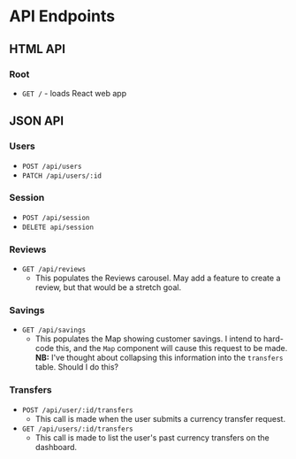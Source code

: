 # API Endpoints

## HTML API

### Root

- `GET /` - loads React web app

<!-- ### Users

- `GET /users/new`
- `POST /users`
- `PATCH /users`

### Session

- `GET /session/new`
- `POST /session`
- `DELETE /session` -->

## JSON API

### Users

- `POST /api/users`
- `PATCH /api/users/:id`

### Session

- `POST /api/session`
- `DELETE api/session`

### Reviews

- `GET /api/reviews`
  - This populates the Reviews carousel. May add a feature to create a review,
    but that would be a stretch goal.

### Savings

- `GET /api/savings`
  - This populates the Map showing customer savings. I intend to hard-code this,
    and the `Map` component will cause this request to be made. **NB:** I've thought
    about collapsing this information into the `transfers` table. Should I do this?

### Transfers

- `POST /api/user/:id/transfers`
   - This call is made when the user submits a currency transfer request.
- `GET /api/users/:id/transfers`
   - This call is made to list the user's past currency transfers on the dashboard.
